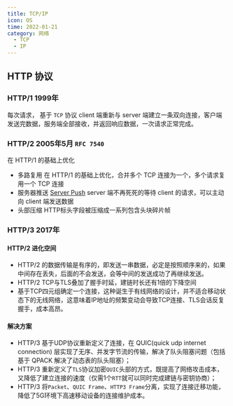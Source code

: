 ```yaml
---
title: TCP/IP
icon: OS
time: 2022-01-21
category: 网络
  - TCP
  - IP
---
```


## HTTP 协议
### HTTP/1 1999年
每次请求， 基于 `TCP` 协议 client 端重新与 server 端建立一条双向连接，客户端发送完数据，服务端全部接收，并返回响应数据，一次请求正常完成。

### HTTP/2 2005年5月 `RFC 7540` 
在 HTTP/1 的基础上优化
- 多路复用
在 HTTP/1 的基础上优化，合并多个 TCP 连接为一个，多个请求复用一个 TCP 连接
- 服务器推送 [Server Push](https://www.cnblogs.com/fengxuehuanlin/p/5347347.html)
server 端不再死死的等待 client 的请求，可以主动向 client 端发送数据
- 头部压缩
HTTP标头字段被压缩成一系列包含头块碎片帧

### HTTP/3 2017年
#### HTTP/2 进化空间
- HTTP/2 的数据传输是有序的，即发送一串数据，必定是按照顺序来的，如果中间存在丢失，后面的不会发送，会等中间的发送成功了再继续发送。
- HTTP/2 TCP与TLS叠加了握手时延，建链时长还有1倍的下降空间
- 基于TCP四元组确定一个连接，这种诞生于有线网络的设计，并不适合移动状态下的无线网络，这意味着IP地址的频繁变动会导致TCP连接、TLS会话反复握手，成本高昂。
#### 解决方案
- HTTP/3 基于UDP协议重新定义了连接，在 QUIC(quick udp internet connection) 层实现了无序、并发字节流的传输，解决了队头阻塞问题（包括基于 QPACK 解决了动态表的队头阻塞）；
- HTTP/3 重新定义了`TLS`协议加密`QUIC`头部的方式，既提高了网络攻击成本，又降低了建立连接的速度（仅需1个`RTT`就可以同时完成建链与密钥协商）；
- HTTP/3 将`Packet`、`QUIC Frame`、`HTTP3 Frame`分离，实现了连接迁移功能，降低了5G环境下高速移动设备的连接维护成本。